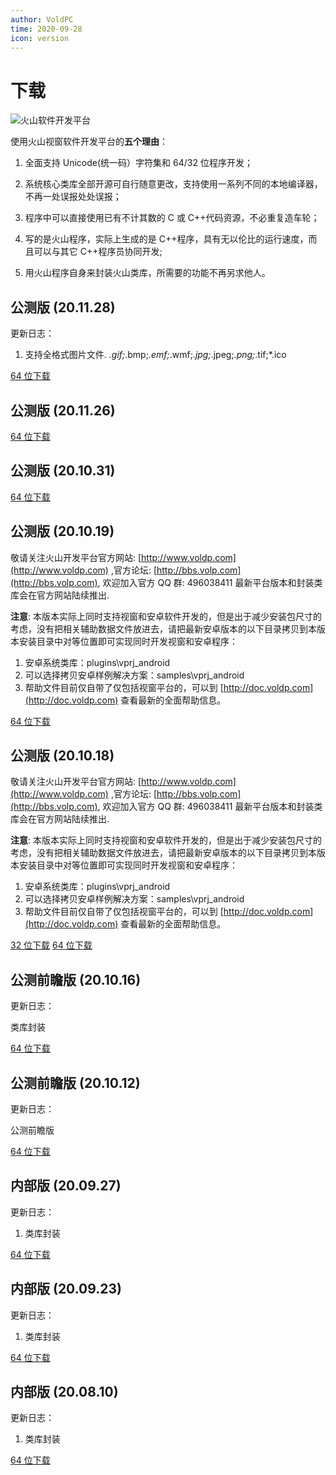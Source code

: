 ```yaml
---
author: VoldPC
time: 2020-09-28
icon: version
---
```


# 下载

![火山软件开发平台](/assets/images/starter/release/UVGVhDP0Sahf0saL.png)

使用火山视窗软件开发平台的**五个理由**：

1. 全面支持 Unicode(统一码）字符集和 64/32 位程序开发；

2. 系统核心类库全部开源可自行随意更改，支持使用一系列不同的本地编译器，不再一处误报处处误报；

3. 程序中可以直接使用已有不计其数的 C 或 C++代码资源，不必重复造车轮；

4. 写的是火山程序，实际上生成的是 C++程序，具有无以伦比的运行速度，而且可以与其它 C++程序员协同开发;

5. 用火山程序自身来封装火山类库，所需要的功能不再另求他人。

## 公测版 (20.11.28)

更新日志：

1. 支持全格式图片文件. _.gif;_.bmp;_.emf;_.wmf;_.jpg;_.jpeg;_.png;_.tif;\*.ico

[64 位下载](https://545c.com/file/17391172-473798631)

## 公测版 (20.11.26)

[64 位下载](https://545c.com/file/17391172-473784098)

## 公测版 (20.10.31)

[64 位下载](https://545c.com/file/17391172-470280118)

## 公测版 (20.10.19)

敬请关注火山开发平台官方网站: [http://www.voldp.com](http://www.voldp.com) ,官方论坛: [http://bbs.volp.com](http://bbs.volp.com), 欢迎加入官方 QQ 群: 496038411
最新平台版本和封装类库会在官方网站陆续推出.

**注意**: 本版本实际上同时支持视窗和安卓软件开发的，但是出于减少安装包尺寸的考虑，没有把相关辅助数据文件放进去，请把最新安卓版本的以下目录拷贝到本版本安装目录中对等位置即可实现同时开发视窗和安卓程序：

1. 安卓系统类库：plugins\vprj_android
2. 可以选择拷贝安卓样例解决方案：samples\vprj_android
3. 帮助文件目前仅自带了仅包括视窗平台的，可以到 [http://doc.voldp.com](http://doc.voldp.com) 查看最新的全面帮助信息。

[64 位下载](https://545c.com/file/17391172-468063377)

## 公测版 (20.10.18)

敬请关注火山开发平台官方网站: [http://www.voldp.com](http://www.voldp.com) ,官方论坛: [http://bbs.volp.com](http://bbs.volp.com), 欢迎加入官方 QQ 群: 496038411
最新平台版本和封装类库会在官方网站陆续推出.

**注意**: 本版本实际上同时支持视窗和安卓软件开发的，但是出于减少安装包尺寸的考虑，没有把相关辅助数据文件放进去，请把最新安卓版本的以下目录拷贝到本版本安装目录中对等位置即可实现同时开发视窗和安卓程序：

1. 安卓系统类库：plugins\vprj_android
2. 可以选择拷贝安卓样例解决方案：samples\vprj_android
3. 帮助文件目前仅自带了仅包括视窗平台的，可以到 [http://doc.voldp.com](http://doc.voldp.com) 查看最新的全面帮助信息。

[32 位下载](https://545c.com/file/17391172-467476429) [64 位下载](https://545c.com/file/17391172-467476430)

## 公测前瞻版 (20.10.16)

更新日志：

类库封装

[64 位下载](https://545c.com/file/17391172-467230097)

## 公测前瞻版 (20.10.12)

更新日志：

公测前瞻版

[64 位下载](https://545c.com/file/17391172-466553486)

## 内部版 (20.09.27)

更新日志：

1. 类库封装

[64 位下载](https://545c.com/file/17391172-463193303)

## 内部版 (20.09.23)

更新日志：

1. 类库封装

[64 位下载](https://545c.com/file/17391172-463193295)

## 内部版 (20.08.10)

更新日志：

1. 类库封装

[64 位下载](https://545c.com/file/17391172-463193297)
